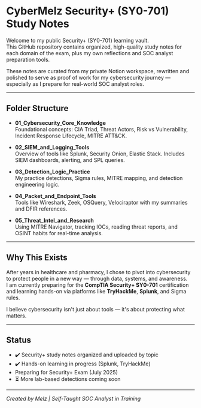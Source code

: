 
# CyberMelz Security+ (SY0-701) Study Notes

Welcome to my public Security+ (SY0-701) learning vault.  
This GitHub repository contains organized, high-quality study notes for each domain of the exam, plus my own reflections and SOC analyst preparation tools.

These notes are curated from my private Notion workspace, rewritten and polished to serve as proof of work for my cybersecurity journey — especially as I prepare for real-world SOC analyst roles.

---

## Folder Structure

- **01_Cybersecurity_Core_Knowledge**  
  Foundational concepts: CIA Triad, Threat Actors, Risk vs Vulnerability, Incident Response Lifecycle, MITRE ATT&CK.

- **02_SIEM_and_Logging_Tools**  
  Overview of tools like Splunk, Security Onion, Elastic Stack. Includes SIEM dashboards, alerting, and SPL queries.

- **03_Detection_Logic_Practice**  
  My practice detections, Sigma rules, MITRE mapping, and detection engineering logic.

- **04_Packet_and_Endpoint_Tools**  
  Tools like Wireshark, Zeek, OSQuery, Velociraptor with my summaries and DFIR references.

- **05_Threat_Intel_and_Research**  
  Using MITRE Navigator, tracking IOCs, reading threat reports, and OSINT habits for real-time analysis.

---

## Why This Exists

After years in healthcare and pharmacy, I chose to pivot into cybersecurity to protect people in a new way — through data, systems, and awareness.  
I am currently preparing for the **CompTIA Security+ SY0-701** certification and learning hands-on via platforms like **TryHackMe**, **Splunk**, and Sigma rules.

I believe cybersecurity isn't just about tools — it's about protecting what matters.

---

## Status

- ✔️ Security+ study notes organized and uploaded by topic 
- ✔️ Hands-on learning in progress (Splunk, TryHackMe)
- Preparing for Security+ Exam (July 2025)  
- ⏳ More lab-based detections coming soon
---

*Created by Melz | Self-Taught SOC Analyst in Training*
